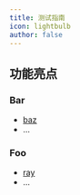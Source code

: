 ```yaml
---
title: 测试指南
icon: lightbulb
author: false
---
```


## 功能亮点

### Bar

- [baz](bar/baz.md)
- ...

### Foo

- [ray](foo/ray.md)
- ...
<VPCard
  title="Mr.Hope"
  desc="Where there is light, there is hope"
  logo="https://mister-hope.com/logo.svg"
  link="https://mister-hope.com"
  background="rgba(253, 230, 138, 0.15)"
/>